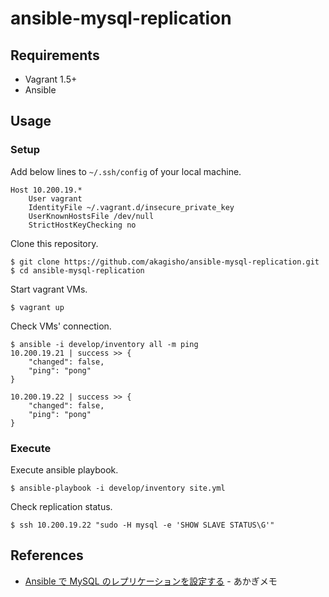 # ansible-mysql-replication

## Requirements

- Vagrant 1.5+
- Ansible

## Usage

### Setup

Add below lines to `~/.ssh/config` of your local machine.

    Host 10.200.19.*
        User vagrant
        IdentityFile ~/.vagrant.d/insecure_private_key
        UserKnownHostsFile /dev/null
        StrictHostKeyChecking no

Clone this repository.

    $ git clone https://github.com/akagisho/ansible-mysql-replication.git
    $ cd ansible-mysql-replication

Start vagrant VMs.

    $ vagrant up

Check VMs' connection.

    $ ansible -i develop/inventory all -m ping
    10.200.19.21 | success >> {
        "changed": false,
        "ping": "pong"
    }

    10.200.19.22 | success >> {
        "changed": false,
        "ping": "pong"
    }

### Execute

Execute ansible playbook.

    $ ansible-playbook -i develop/inventory site.yml

Check replication status.

    $ ssh 10.200.19.22 "sudo -H mysql -e 'SHOW SLAVE STATUS\G'"

## References

* [Ansible で MySQL のレプリケーションを設定する](http://blog.akagi.jp/archives/4378.html) - あかぎメモ
